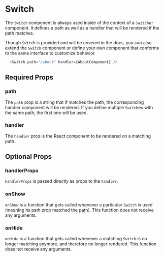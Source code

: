 # Switch

The `Switch` component is always used inside of the context of a `Switcher` component. It defines a path as well as a handler that will be rendered if the path matches.

Though `Switch` is provided and will be covered in the docs, you can also extend the `Switch` component or define your own component that conforms to the same interface to customize behavior.

```js
  <Switch path="/about" handler={AboutComponent} />
```


## Required Props

### path

The `path` prop is a string that if matches the path, the corresponding handler component will be rendered. If you define multiple `Switch`es with the same path, the first one will be used.

### handler

The `handler` prop is the React component to be rendered on a matching path.


## Optional Props

### handlerProps

`handlerProps` is passed directly as props to the `handler`.

### onShow

`onShow` is a function that gets called whenever a particular `Switch` is used (meaning its path prop matched the path). This function does not receive any arguments.

### onHide

`onHide` is a function that gets called whenever a matching `Switch` is no longer matching anymore, and therefore no longer rendered. This function does not receive any arguments.
